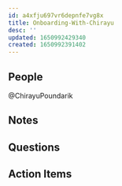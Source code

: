 ```yaml
---
id: a4xfju697vr6depnfe7vg8x
title: Onboarding-With-Chirayu
desc: ''
updated: 1650992429340
created: 1650992391402
---
```


## People
@ChirayuPoundarik

## Notes

## Questions

## Action Items